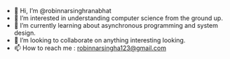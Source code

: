 - 👋 Hi, I’m @robinnarsinghranabhat
- 👀 I’m interested in understanding computer science from the ground up.
- 🌱 I’m currently learning about asynchronous programming and system design.
- 💞️ I’m looking to collaborate on anything interesting looking.
- 📫 How to reach me : robinnarsingha123@gmail.com

<!---
robinnarsinghranabhat/robinnarsinghranabhat is a ✨ special ✨ repository because its `README.md` (this file) appears on your GitHub profile.
You can click the Preview link to take a look at your changes.
--->
